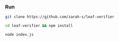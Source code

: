 ### Run


```bash
git clone https://github.com/zarah-s/leaf-verifier
```


```bash
cd leaf-verifier && npm install
```

```bash
node index.js
```

